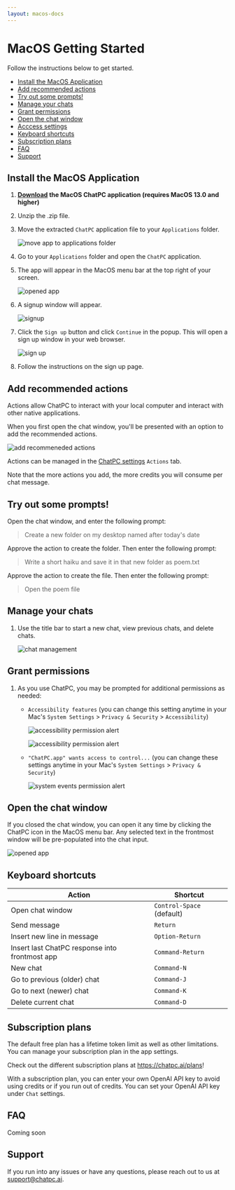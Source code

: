 ```yaml
---
layout: macos-docs
---
```


# MacOS Getting Started

Follow the instructions below to get started.
- [Install the MacOS Application](#install-the-macos-application)
- [Add recommended actions](#add-recommended-actions)
- [Try out some prompts!](#try-out-some-prompts)
- [Manage your chats](#manage-your-chats)
- [Grant permissions](#grant-permissions)
- [Open the chat window](#open-the-chat-window)
- [Acccess settings](#acccess-settings)
- [Keyboard shortcuts](#keyboard-shortcuts)
- [Subscription plans](#subscription-plans)
- [FAQ](#faq)
- [Support](#support)

## Install the MacOS Application

1. **[Download](https://github.com/dounan/chat-pc-site/releases/download/v0.25/ChatPC.v0.25.zip) the MacOS ChatPC application (requires MacOS 13.0 and higher)**

1. Unzip the .zip file.

1. Move the extracted `ChatPC` application file to your `Applications` folder.

    ![move app to applications folder](/images/macos-getting-started/move-app.png)

1. Go to your `Applications` folder and open the `ChatPC` application.

1. The app will appear in the MacOS menu bar at the top right of your screen.

    ![opened app](/images/macos-getting-started/opened_app_arrow.png)

1. A signup window will appear.

    ![signup](/images/macos-getting-started/signup-window.png)

1. Click the `Sign up` button and click `Continue` in the popup. This will open a sign up window in your web browser.

    ![sign up](/images/macos-getting-started/signup-alert.png)

1. Follow the instructions on the sign up page.

## Add recommended actions

Actions allow ChatPC to interact with your local computer and interact with other native applications.

When you first open the chat window, you'll be presented with an option to add the recommended actions.

![add recommeneded actions](/images/macos-getting-started/add-recommended-actions.png)

Actions can be managed in the [ChatPC settings](#acccessing-settings) `Actions` tab.

Note that the more actions you add, the more credits you will consume per chat message.

## Try out some prompts!

Open the chat window, and enter the following prompt:

> Create a new folder on my desktop named after today's date

Approve the action to create the folder. Then enter the following prompt:

> Write a short haiku and save it in that new folder as poem.txt

Approve the action to create the file. Then enter the following prompt:

> Open the poem file

## Manage your chats

1. Use the title bar to start a new chat, view previous chats, and delete chats.

    ![chat management](/images/macos-getting-started/chat-management.png)

## Grant permissions

1. As you use ChatPC, you may be prompted for additional permissions as needed:

    - `Accessibility features` (you can change this setting anytime in your Mac's `System Settings` > `Privacy & Security` > `Accessibility`)

        ![accessibility permission alert](/images/macos-getting-started/accessibility-alert.png)

        ![accessibility permission alert](/images/macos-getting-started/accessibility-enable.png)

    - `"ChatPC.app" wants access to control...` (you can change these settings anytime in your Mac's `System Settings` > `Privacy & Security`)

        ![system events permission alert](/images/macos-getting-started/system-events-alert.png)

## Open the chat window

If you closed the chat window, you can open it any time by clicking the ChatPC icon in the MacOS menu bar. Any selected text in the frontmost window will be pre-populated into the chat input.

![opened app](/images/macos-getting-started/opened_app_arrow.png)

## Keyboard shortcuts

| Action | Shortcut |
| - | - |
| Open chat window | `Control-Space` (default) |
| Send message | `Return` |
| Insert new line in message | `Option-Return` |
| Insert last ChatPC response into frontmost app | `Command-Return` |
| New chat | `Command-N` |
| Go to previous (older) chat | `Command-J` |
| Go to next (newer) chat | `Command-K` |
| Delete current chat | `Command-D` |

## Subscription plans

The default free plan has a lifetime token limit as well as other limitations. You can manage your subscription plan in the app settings.

Check out the different subscription plans at https://chatpc.ai/plans!

With a subscription plan, you can enter your own OpenAI API key to avoid using credits or if you run out of credits. You can set your OpenAI API key under `Chat` settings.

## FAQ

Coming soon

## Support

If you run into any issues or have any questions, please reach out to us at support@chatpc.ai.
